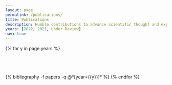```yaml
---
layout: page
permalink: /publications/
title: Publications
description: Humble contributions to advance scientific thought and experimentation
years: [2022, 2021, Under Review]
nav: true
---
```


<div class="publications">

{% for y in page.years %}
  <h2 class="year">&nbsp;</h2>
  {% bibliography -f papers -q @*[year={{y}}]* %}
{% endfor %}

</div>

